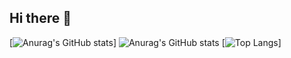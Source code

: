 ## Hi there 👋

<!--
**kengo-grafru/kengo-grafru** is a ✨ _special_ ✨ repository because its `README.md` (this file) appears on your GitHub profile.

Here are some ideas to get you started:

- 🔭 I’m currently working on ...
- 🌱 I’m currently learning ...
- 👯 I’m looking to collaborate on ...
- 🤔 I’m looking for help with ...
- 💬 Ask me about ...
- 📫 How to reach me: ...
- 😄 Pronouns: ...
- ⚡ Fun fact: ...
-->
[![Anurag's GitHub stats](https://github-readme-stats.vercel.app/api?username=kengo-grafru)]
![Anurag's GitHub stats](https://github-readme-stats.vercel.app/api?username=kengo-grafru&show_icons=true&theme=chartreuse-dark)
[![Top Langs](https://github-readme-stats.vercel.app/api/top-langs/?username=kengo-grafru)]